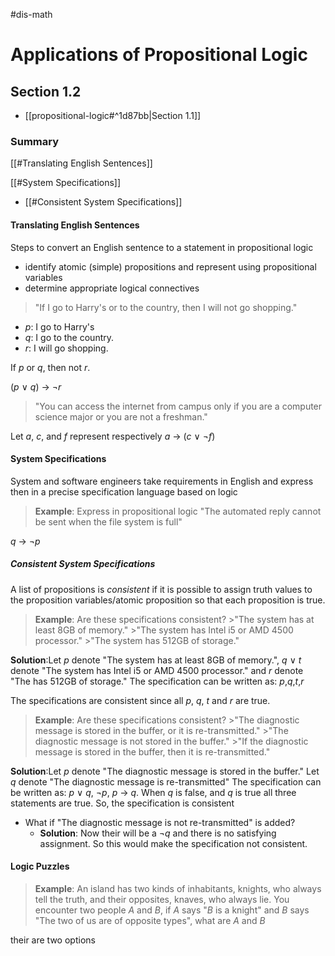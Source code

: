 #dis-math 
# Applications of Propositional Logic
## Section 1.2
- [[propositional-logic#^1d87bb|Section 1.1]]
### Summary 
[[#Translating English Sentences]]

[[#System Specifications]]
- [[#Consistent System Specifications]]


#### Translating English Sentences

Steps to convert an English sentence to a statement in propositional logic
- identify atomic (simple) propositions and represent using propositional variables
- determine appropriate logical connectives

>"If I go to Harry's or to the country, then I will not go shopping."

* *p*: I go to Harry's
* *q*: I go to the country.
* *r*: I will go shopping.

If *p* or *q*, then not *r*.

(*p* $\vee$ *q*) $\rightarrow$ $\neg$*r*

>"You can access the internet from campus only if you are a computer science major or you are not a freshman."

Let *a*, *c*, and *f* represent respectively
*a* $\rightarrow$ (*c* $\vee$ $\neg$*f*)

#### System Specifications

System and software engineers take requirements in English and express then in a precise specification language based on logic

>__Example__: Express in propositional logic
>"The automated reply cannot be sent when the file system is full"

*q* $\rightarrow$ $\neg$*p*

##### Consistent System Specifications

A list of propositions is *consistent* if it is possible to assign truth values to the proposition variables/atomic proposition so that each proposition is true.

>__Example__: Are these specifications consistent?
	>"The system has at least 8GB of memory."
	>"The system has Intel i5 or AMD 4500 processor."
	>"The system has 512GB of storage."

__Solution__:Let *p* denote "The system has at least 8GB of memory.", *q* $\vee$ *t* denote "The system has Intel i5 or AMD 4500 processor." and *r* denote "The has 512GB of storage." The specification can be written as: *p*,*q*,*t*,*r*

The specifications are consistent since all *p*, *q*, *t* and *r* are true.

>__Example__: Are these specifications consistent?
	>"The diagnostic message is stored in the buffer, or it is re-transmitted."
	>"The diagnostic message is not stored in the buffer."
	>"If the diagnostic message is stored in the buffer, then it is re-transmitted."

__Solution__:Let *p* denote "The diagnostic message is stored in the buffer." Let *q* denote "The diagnostic message is re-transmitted" The specification can be written as: *p* $\vee$ *q*, $\neg$*p*, *p* $\rightarrow$ *q*. When *q* is false, and *q* is true all three statements are true. So, the specification is consistent

* What if "The diagnostic message is not re-transmitted" is added?
	* __Solution__: Now their will be a $\neg$*q* and there is no satisfying assignment. So this would make the specification not consistent.
	
#### Logic Puzzles
>__Example__: An island has two kinds of inhabitants, knights, who always tell the truth, and their opposites, knaves, who always lie. You encounter two people *A* and *B*, if *A* says "*B* is a knight" and *B* says "The two of us are of opposite types", what are *A* and *B*

their are two options



